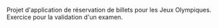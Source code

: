 Projet d'application de réservation de billets pour les Jeux Olympiques. 
Exercice pour la validation d'un examen. 
